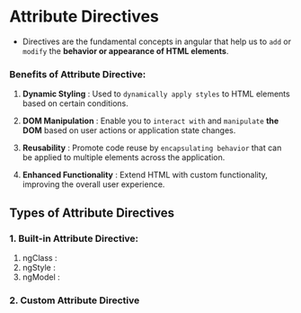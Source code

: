 # Attribute Directives

- Directives are the fundamental concepts in angular that help us to `add` or `modify` the **behavior or appearance of HTML elements**.

### Benefits of Attribute Directive:

1. **Dynamic Styling** : Used to `dynamically apply styles` to HTML elements based on certain conditions.

2. **DOM Manipulation** : Enable you to `interact with` and `manipulate` **the DOM** based on user actions or application state changes.

3. **Reusability** : Promote code reuse by `encapsulating behavior` that can be applied to multiple elements across the application.

4. **Enhanced Functionality** : Extend HTML with custom functionality, improving the overall user experience.

## Types of Attribute Directives

### 1. Built-in Attribute Directive:

1. ngClass : 
2. ngStyle : 
3. ngModel :

### 2. Custom Attribute Directive
